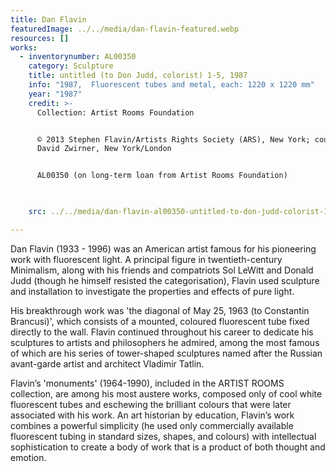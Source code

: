 ```yaml
---
title: Dan Flavin
featuredImage: ../../media/dan-flavin-featured.webp
resources: []
works:
  - inventorynumber: AL00350
    category: Sculpture
    title: untitled (to Don Judd, colorist) 1-5, 1987
    info: "1987,  Fluorescent tubes and metal, each: 1220 x 1220 mm"
    year: "1987"
    credit: >-
      Collection: Artist Rooms Foundation


      © 2013 Stephen Flavin/Artists Rights Society (ARS), New York; courtesy
      David Zwirner, New York/London


      AL00350 (on long-term loan from Artist Rooms Foundation)


       
    src: ../../media/dan-flavin-al00350-untitled-to-don-judd-colorist-1-5-1987.webp

---
```


Dan Flavin (1933 - 1996) was an American artist famous for his pioneering work with fluorescent light. A principal figure in twentieth-century Minimalism, along with his friends and compatriots Sol LeWitt and Donald Judd (though he himself resisted the categorisation), Flavin used sculpture and installation to investigate the properties and effects of pure light.

His breakthrough work was 'the diagonal of May 25, 1963 (to Constantin Brancusi)', which consists of a mounted, coloured fluorescent tube fixed directly to the wall. Flavin continued throughout his career to dedicate his sculptures to artists and philosophers he admired, among the most famous of which are his series of tower-shaped sculptures named after the Russian avant-garde artist and architect Vladimir Tatlin.

Flavin’s 'monuments' (1964-1990), included in the ARTIST ROOMS collection, are among his most austere works, composed only of cool white fluorescent tubes and eschewing the brilliant colours that were later associated with his work. An art historian by education, Flavin’s work combines a powerful simplicity (he used only commercially available fluorescent tubing in standard sizes, shapes, and colours) with intellectual sophistication to create a body of work that is a product of both thought and emotion.